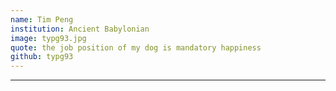 ```yaml
---
name: Tim Peng
institution: Ancient Babylonian
image: typg93.jpg
quote: the job position of my dog is mandatory happiness
github: typg93
---
```

---
